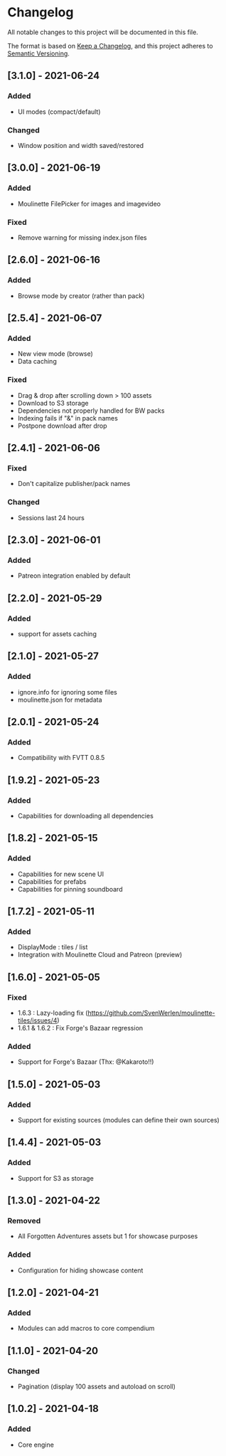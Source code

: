 # Changelog
All notable changes to this project will be documented in this file.

The format is based on [Keep a Changelog](https://keepachangelog.com/en/1.0.0/),
and this project adheres to [Semantic Versioning](https://semver.org/spec/v2.0.0.html).

## [3.1.0] - 2021-06-24
### Added
- UI modes (compact/default)
### Changed
- Window position and width saved/restored

## [3.0.0] - 2021-06-19
### Added
- Moulinette FilePicker for images and imagevideo
### Fixed
- Remove warning for missing index.json files

## [2.6.0] - 2021-06-16
### Added
- Browse mode by creator (rather than pack)

## [2.5.4] - 2021-06-07
### Added
- New view mode (browse)
- Data caching
### Fixed
- Drag & drop after scrolling down > 100 assets
- Download to S3 storage
- Dependencies not properly handled for BW packs
- Indexing fails if "&" in pack names
- Postpone download after drop

## [2.4.1] - 2021-06-06
### Fixed
- Don't capitalize publisher/pack names
### Changed
- Sessions last 24 hours

## [2.3.0] - 2021-06-01
### Added
- Patreon integration enabled by default

## [2.2.0] - 2021-05-29
### Added
- support for assets caching

## [2.1.0] - 2021-05-27
### Added
- ignore.info for ignoring some files
- moulinette.json for metadata

## [2.0.1] - 2021-05-24
### Added
- Compatibility with FVTT 0.8.5

## [1.9.2] - 2021-05-23
### Added
- Capabilities for downloading all dependencies

## [1.8.2] - 2021-05-15
### Added
- Capabilities for new scene UI
- Capabilities for prefabs
- Capabilities for pinning soundboard

## [1.7.2] - 2021-05-11
### Added
- DisplayMode : tiles / list
- Integration with Moulinette Cloud and Patreon (preview)

## [1.6.0] - 2021-05-05
### Fixed
- 1.6.3 : Lazy-loading fix (https://github.com/SvenWerlen/moulinette-tiles/issues/4)
- 1.6.1 & 1.6.2 : Fix Forge's Bazaar regression
### Added
- Support for Forge's Bazaar (Thx: @Kakaroto!!)

## [1.5.0] - 2021-05-03
### Added
- Support for existing sources (modules can define their own sources)

## [1.4.4] - 2021-05-03
### Added
- Support for S3 as storage

## [1.3.0] - 2021-04-22
### Removed
- All Forgotten Adventures assets but 1 for showcase purposes
### Added
- Configuration for hiding showcase content

## [1.2.0] - 2021-04-21
### Added
- Modules can add macros to core compendium


## [1.1.0] - 2021-04-20
### Changed
- Pagination (display 100 assets and autoload on scroll)

## [1.0.2] - 2021-04-18
### Added
- Core engine
